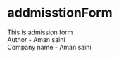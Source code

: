 # addmisstionForm
This is admission form <br>
Author - Aman saini <br>
Company name - Aman saini <br>
